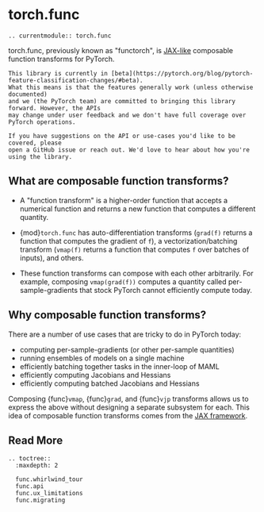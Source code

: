 # torch.func

```{eval-rst}
.. currentmodule:: torch.func
```

torch.func, previously known as "functorch", is
[JAX-like](https://github.com/google/jax) composable function transforms for PyTorch.

```{note}
This library is currently in [beta](https://pytorch.org/blog/pytorch-feature-classification-changes/#beta).
What this means is that the features generally work (unless otherwise documented)
and we (the PyTorch team) are committed to bringing this library forward. However, the APIs
may change under user feedback and we don't have full coverage over PyTorch operations.

If you have suggestions on the API or use-cases you'd like to be covered, please
open a GitHub issue or reach out. We'd love to hear about how you're using the library.
```

## What are composable function transforms?

- A "function transform" is a higher-order function that accepts a numerical function
  and returns a new function that computes a different quantity.

- {mod}`torch.func` has auto-differentiation transforms (`grad(f)` returns a function that
  computes the gradient of `f`), a vectorization/batching transform (`vmap(f)`
  returns a function that computes `f` over batches of inputs), and others.

- These function transforms can compose with each other arbitrarily. For example,
  composing `vmap(grad(f))` computes a quantity called per-sample-gradients that
  stock PyTorch cannot efficiently compute today.

## Why composable function transforms?

There are a number of use cases that are tricky to do in PyTorch today:

- computing per-sample-gradients (or other per-sample quantities)
- running ensembles of models on a single machine
- efficiently batching together tasks in the inner-loop of MAML
- efficiently computing Jacobians and Hessians
- efficiently computing batched Jacobians and Hessians

Composing {func}`vmap`, {func}`grad`, and {func}`vjp` transforms allows us to express the above without designing a separate subsystem for each.
This idea of composable function transforms comes from the [JAX framework](https://github.com/google/jax).

## Read More

```{eval-rst}
.. toctree::
  :maxdepth: 2

  func.whirlwind_tour
  func.api
  func.ux_limitations
  func.migrating
```
